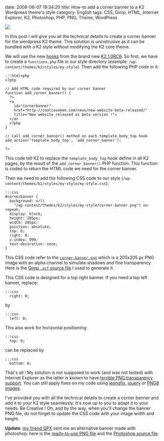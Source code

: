 date: 2008-06-07 19:34:20
title: How-to add a corner banner to a K2 Wordpress theme's style
category: English
tags: CSS, Gimp, HTML, Internet Explorer, K2, Photoshop, PHP, PNG, Theme, WordPress

![](/uploads/2008/beta-version-illustration.png)

In this post I will give you all the technical details to create a corner banner
for the wordpress K2 theme. This solution is uninstrusive as it can be bundled
with a K2 style without modifying the K2 core theme.

We will use the new
[hooks](http://code.google.com/p/kaytwo/wiki/K2CSSandCustomCSS#PHP) from the
brand new
[K2 1.0RC6](https://web.archive.org/web/20140627211340/http://getk2.com/2008/04/k2-release-candidate-6-released/). So
first, we have to create a `functions.php` file in our style directory (example:
`/wp-content/themes/k2/styles/my-style`). Then add the following PHP code in it:

    :::html+php
    <?php

    // Add HTML code required by our corner banner
    function add_corner_banner() {
      ?>
      <a
        id="cornerbanner"
        href="http://coolcavemen.com/news/new-website-beta-released/"
        title="New website released as beta version !">
      </a>
      <?php
    }

    // Call add_corner_banner() method on each template_body_top hook
    add_action('template_body_top', 'add_corner_banner');

    ?>

This code tell K2 to replace the `template_body_top` hook define in all K2
pages, by the result of the `add_corner_banner()` PHP function. This function is
coded to return the HTML code we need for the corner banner.

Then we need to add the following CSS code to our style
(`/wp-content/themes/k2/styles/my-style/my-style.css`):

    :::css
    #cornerbanner {
      background: url(
        "/wp-content/themes/k2/styles/my-style/corner-banner.png") no-repeat;
      display: block;
      height: 205px;
      width: 205px;
      position: absolute;
      top: 0;
      right: 0;
      z-index: 999;
      text-decoration: none;
    }

This CSS code refer to the
[`corner-banner.png`](/uploads/2008/corner-banner.png) which is a 205x205 px PNG
image with an alpha channel to simulate shadows and fine transparency. Here is
the [Gimp `.xcf` source file](/uploads/2008/corner-banner.xcf) I used to
generate it.

This CSS code is designed for a top right banner. If you need a top left banner,
replace:

    :::css
      right: 0;

by

    :::css
      left: 0;

This also work for horizontal positioning:

    :::css
      top: 0;

can be replaced by

    :::css
      bottom: 0;

That's all ! My solution is not supposed to work (and was not tested) with
Internet Explorer as the latter is known to have
[terrible PNG transparency support](http://en.wikipedia.org/wiki/Portable_Network_Graphics#Web_browser_support_for_PNG).
You can still apply fixes on my code using
[iepngfix](http://www.twinhelix.com/css/iepngfix/),
[jquery](http://jquery.andreaseberhard.de/pngFix/) or
[PNG8 images](http://www.sitepoint.com/blogs/2007/09/18/png8-the-clear-winner/).

I've provided you with all the technical details to create a corner banner and
add it to your K2 style seamlessly. It's now up to you to adapt it to your
needs. Be Creative ! Oh, and by the way, when you'll change the banner PNG file,
do not forget to update the CSS code with your image width and height.

**Update**: [my friend QPX](http://wqpx.wordpress.com) sent me an alternative
banner made with photoshop: here is the
[ready-to-use PNG file](/uploads/2008/corner-banner-qpx.png) and the
[Photoshop source file](/uploads/2008/corner-banner-qpx.psd).
